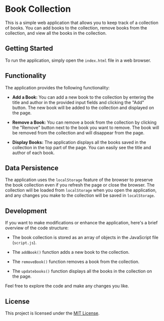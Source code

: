 # Book Collection

This is a simple web application that allows you to keep track of a collection of books. You can add books to the collection, remove books from the collection, and view all the books in the collection.

## Getting Started

To run the application, simply open the `index.html` file in a web browser.

## Functionality

The application provides the following functionality:

- **Add a Book:** You can add a new book to the collection by entering the title and author in the provided input fields and clicking the "Add" button. The new book will be added to the collection and displayed on the page.

- **Remove a Book:** You can remove a book from the collection by clicking the "Remove" button next to the book you want to remove. The book will be removed from the collection and will disappear from the page.

- **Display Books:** The application displays all the books saved in the collection in the top part of the page. You can easily see the title and author of each book.

## Data Persistence

The application uses the `localStorage` feature of the browser to preserve the book collection even if you refresh the page or close the browser. The collection will be loaded from `localStorage` when you open the application, and any changes you make to the collection will be saved in `localStorage`.

## Development

If you want to make modifications or enhance the application, here's a brief overview of the code structure:

- The book collection is stored as an array of objects in the JavaScript file (`script.js`).

- The `addBook()` function adds a new book to the collection.

- The `removeBook()` function removes a book from the collection.

- The `updatebooks()` function displays all the books in the collection on the page.

Feel free to explore the code and make any changes you like.

## License

This project is licensed under the [MIT License](LICENSE).
